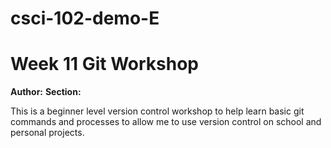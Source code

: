 # csci-102-demo-E
# Week 11 Git Workshop
**Author:** <Bumsoo Kim>
**Section:** <E>

This is a beginner level version control workshop to help learn basic git commands and processes to allow me to use version control on school and personal projects.